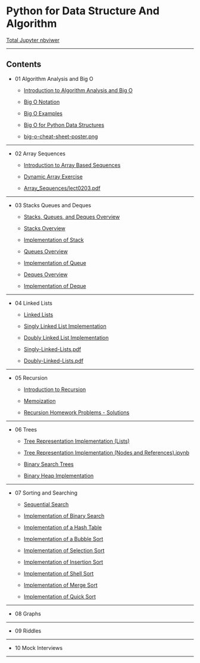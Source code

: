 # Python for Data Structure And Algorithm

[Total Jupyter nbviwer](http://nbviewer.jupyter.org/github/leehaesung/Python_for_Algorithms_Data_Structures/tree/master/)

***

## Contents

* 01 Algorithm Analysis and Big O
  * [Introduction to Algorithm Analysis and Big O](http://nbviewer.jupyter.org/github/leehaesung/Python_for_Algorithms_Data_Structures/blob/master/01_Algorithm_Analysis_and_BigO/Introduction%20to%20Algorithm%20Analysis%20and%20Big%20O%20.ipynb)

  * [Big O Notation](http://nbviewer.jupyter.org/github/leehaesung/Python_for_Algorithms_Data_Structures/blob/master/01_Algorithm_Analysis_and_BigO/Big%20O%20Notation.ipynb)
  
  * [Big O Examples](http://nbviewer.jupyter.org/github/leehaesung/Python_for_Algorithms_Data_Structures/blob/master/01_Algorithm_Analysis_and_BigO/Big%20O%20Examples%20.ipynb)
  
  * [Big O for Python Data Structures](http://nbviewer.jupyter.org/github/leehaesung/Python_for_Algorithms_Data_Structures/blob/master/01_Algorithm_Analysis_and_BigO/Big%20O%20for%20Python%20Data%20Structures.ipynb)
  
  * [big-o-cheat-sheet-poster.png](https://github.com/leehaesung/Python_for_Algorithms_Data_Structures/blob/master/01_Algorithm_Analysis_and_BigO/big-o-cheat-sheet-poster.png)

***
* 02 Array Sequences
  * [Introduction to Array Based Sequences](http://nbviewer.jupyter.org/github/leehaesung/Python_for_Algorithms_Data_Structures/blob/master/02_Array_Sequences/Introduction%20to%20Array%20Based%20Sequences.ipynb)
  
  * [Dynamic Array Exercise](http://nbviewer.jupyter.org/github/leehaesung/Python_for_Algorithms_Data_Structures/blob/master/02_Array_Sequences/Dynamic%20Array%20Exercise.ipynb)
  
  * [Array_Sequences/lect0203.pdf](https://github.com/leehaesung/Python_for_Algorithms_Data_Structures/blob/master/02_Array_Sequences/lect0203.pdf)

***
* 03 Stacks Queues and Deques
  * [Stacks, Queues, and Deques Overview](http://nbviewer.jupyter.org/github/leehaesung/Python_for_Algorithms_Data_Structures/blob/master/03_Stacks_Queues_and_Deques/Stacks%2C%20Queues%2C%20and%20Deques%20Overview.ipynb)
  
  * [Stacks Overview](http://nbviewer.jupyter.org/github/leehaesung/Python_for_Algorithms_Data_Structures/blob/master/03_Stacks_Queues_and_Deques/Stacks%20Overview.ipynb)
  
  * [Implementation of Stack](http://nbviewer.jupyter.org/github/leehaesung/Python_for_Algorithms_Data_Structures/blob/master/03_Stacks_Queues_and_Deques/Implementation%20of%20Stack.ipynb)
  
  * [Queues Overview](http://nbviewer.jupyter.org/github/leehaesung/Python_for_Algorithms_Data_Structures/blob/master/03_Stacks_Queues_and_Deques/Queues%20Overview.ipynb)
  
  * [Implementation of Queue](http://nbviewer.jupyter.org/github/leehaesung/Python_for_Algorithms_Data_Structures/blob/master/03_Stacks_Queues_and_Deques/Implementation%20of%20Queue.ipynb)
  
  * [Deques Overview](http://nbviewer.jupyter.org/github/leehaesung/Python_for_Algorithms_Data_Structures/blob/master/03_Stacks_Queues_and_Deques/Deques%20Overview.ipynb)
  
  * [Implementation of Deque](http://nbviewer.jupyter.org/github/leehaesung/Python_for_Algorithms_Data_Structures/blob/master/03_Stacks_Queues_and_Deques/Implementation%20of%20Deque.ipynb)


***
* 04 Linked Lists
  * [Linked Lists](http://nbviewer.jupyter.org/github/leehaesung/Python_for_Algorithms_Data_Structures/blob/master/04_Linked_Lists/Linked%20List%20Overview.ipynb)
  
  * [Singly Linked List Implementation](http://nbviewer.jupyter.org/github/leehaesung/Python_for_Algorithms_Data_Structures/blob/master/04_Linked_Lists/Singly%20Linked%20List%20Implementation.ipynb)
  
  * [Doubly Linked List Implementation](http://nbviewer.jupyter.org/github/leehaesung/Python_for_Algorithms_Data_Structures/blob/master/04_Linked_Lists/Doubly%20Linked%20List%20Implementation.ipynb)
  
  * [Singly-Linked-Lists.pdf](https://github.com/leehaesung/Python_for_Algorithms_Data_Structures/blob/master/04_Linked_Lists/Singly-Linked-Lists.pdf)
  
  * [Doubly-Linked-Lists.pdf](https://github.com/leehaesung/Python_for_Algorithms_Data_Structures/blob/master/04_Linked_Lists/Doubly-Linked-Lists.pdf)


***
* 05 Recursion
  * [Introduction to Recursion](http://nbviewer.jupyter.org/github/leehaesung/Python_for_Algorithms_Data_Structures/blob/master/05_Recursion/Introduction%20to%20Recursion.ipynb)
  
  * [Memoization](http://nbviewer.jupyter.org/github/leehaesung/Python_for_Algorithms_Data_Structures/blob/master/05_Recursion/Memoization.ipynb)
  
  * [Recursion Homework Problems - Solutions
](http://nbviewer.jupyter.org/github/leehaesung/Python_for_Algorithms_Data_Structures/blob/master/05_Recursion/Recursion%20Homework%20Example%20Problems%20-%20SOLUTIONS.ipynb)

  

***
* 06 Trees
  * [Tree Representation Implementation (Lists)](http://nbviewer.jupyter.org/github/leehaesung/Python_for_Algorithms_Data_Structures/blob/master/06_Trees/Tree%20Representation%20Implementation%20%28Lists%29.ipynb)
  
  * [Tree Representation Implementation (Nodes and References).ipynb](http://nbviewer.jupyter.org/github/leehaesung/Python_for_Algorithms_Data_Structures/blob/master/06_Trees/Tree%20Representation%20Implementation%20%28Nodes%20and%20References%29.ipynb)
  
  * [Binary Search Trees](http://nbviewer.jupyter.org/github/leehaesung/Python_for_Algorithms_Data_Structures/blob/master/06_Trees/Binary%20Search%20Trees.ipynb)
  
  * [Binary Heap Implementation](http://nbviewer.jupyter.org/github/leehaesung/Python_for_Algorithms_Data_Structures/blob/master/06_Trees/Binary%20Heap%20Implementation.ipynb)


***
* 07 Sorting and Searching
  * [Sequential Search](http://nbviewer.jupyter.org/github/leehaesung/Python_for_Algorithms_Data_Structures/blob/master/07_Sorting_and_Searching/Sequential%20Search.ipynb)
  
  * [Implementation of Binary Search](http://nbviewer.jupyter.org/github/leehaesung/Python_for_Algorithms_Data_Structures/blob/master/07_Sorting_and_Searching/Implementation%20of%20Binary%20Search.ipynb)
  
  * [Implementation of a Hash Table](http://nbviewer.jupyter.org/github/leehaesung/Python_for_Algorithms_Data_Structures/blob/master/07_Sorting_and_Searching/Implementation%20of%20a%20Hash%20Table.ipynb)
  
  * [Implementation of a Bubble Sort](http://nbviewer.jupyter.org/github/leehaesung/Python_for_Algorithms_Data_Structures/blob/master/07_Sorting_and_Searching/Implementation%20of%20Bubble%20Sort.ipynb)
  
  * [Implementation of Selection Sort](http://nbviewer.jupyter.org/github/leehaesung/Python_for_Algorithms_Data_Structures/blob/master/07_Sorting_and_Searching/Implementation%20of%20Selection%20Sort.ipynb)
  
  * [Implementation of Insertion Sort](http://nbviewer.jupyter.org/github/leehaesung/Python_for_Algorithms_Data_Structures/blob/master/07_Sorting_and_Searching/Implementation%20of%20Insertion%20Sort.ipynb)
  
  * [Implementation of Shell Sort](http://nbviewer.jupyter.org/github/leehaesung/Python_for_Algorithms_Data_Structures/blob/master/07_Sorting_and_Searching/Implementation%20of%20Shell%20Sort.ipynb)
  
  * [Implementation of Merge Sort](http://nbviewer.jupyter.org/github/leehaesung/Python_for_Algorithms_Data_Structures/blob/master/07_Sorting_and_Searching/Implementation%20of%20Merge%20Sort.ipynb)
  
  * [Implementation of Quick Sort](http://nbviewer.jupyter.org/github/leehaesung/Python_for_Algorithms_Data_Structures/blob/master/07_Sorting_and_Searching/Implementation%20of%20Quick%20Sort.ipynb)


***
* 08 Graphs


***
* 09 Riddles


***
* 10 Mock Interviews


***
